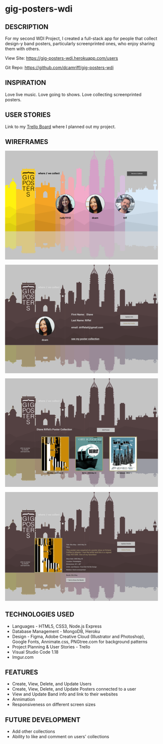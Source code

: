 # gig-posters-wdi

## DESCRIPTION
For my second WDI Project, I created a full-stack app for people that collect design-y band posters, particularly screenprinted ones, who enjoy sharing them with others.

View Site:
https://gig-posters-wdi.herokuapp.com/users

Git Repo:
https://github.com/dcamriff/gig-posters-wdi


## INSPIRATION
Love live music. Love going to shows. Love collecting screenprinted posters.

## USER STORIES
Link to my [Trello Board](https://trello.com/b/QJyMJsMU/gig-poster-collectors-app-wdi-p2) where I planned out my project.

## WIREFRAMES
![Gig-Posters-Home-Page-Wireframe](https://github.com/dcamriff/gig-posters-wdi/blob/master/public/images/wireframes/Desktop%20HD.png)

![Gig-Posters-User-Profile-Wireframe](https://github.com/dcamriff/gig-posters-wdi/blob/master/public/images/wireframes/Desktop%20HD-user.png)

![Gig-Posters-Poster-Collection-Wireframe](https://github.com/dcamriff/gig-posters-wdi/blob/master/public/images/wireframes/Desktop%20HD-posters.png)

![Gig-Posters-Poster-Profile-Wireframe](https://github.com/dcamriff/gig-posters-wdi/blob/master/public/images/wireframes/Desktop%20HD-poster%20details.png)


## TECHNOLOGIES USED
 - Languages - HTML5, CSS3, Node.js Express
 - Database Management - MongoDB, Heroku
 - Design - Figma, Adobe Creative Cloud (Illustrator and Photoshop), Google Fonts, Annimate.css, PNGtree.com for background patterns
 - Project Planning & User Stories - Trello
 - Visual Studio Code 1.18
 - Imgur.com

 ## FEATURES
 - Create, View, Delete, and Update Users
 - Create, View, Delete, and Update Posters connected to a user
 - View and Update Band info and link to their websites
 - Annimation
 - Responsiveness on different screen sizes

 ## FUTURE DEVELOPMENT
 - Add other collections
 - Ability to like and comment on users' collections